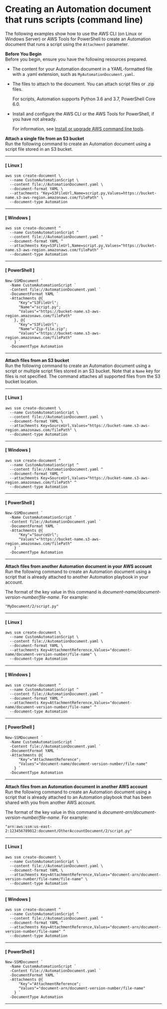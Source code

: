 # Creating an Automation document that runs scripts \(command line\)<a name="automation-document-script-commandline"></a>

The following examples show how to use the AWS CLI \(on Linux or Windows Server\) or AWS Tools for PowerShell to create an Automation document that runs a script using the `Attachment` parameter\.

**Before You Begin**  
Before you begin, ensure you have the following resources prepared\. 
+ The content for your Automation document in a YAML\-formatted file with a \.yaml extension, such as `MyAutomationDocument.yaml`\.
+ The files to attach to the document\. You can attach script files or \.zip files\. 

  For scripts, Automation supports Python 3\.6 and 3\.7, PowerShell Core 6\.0\.
+ Install and configure the AWS CLI or the AWS Tools for PowerShell, if you have not already\.

  For information, see [Install or upgrade AWS command line tools](getting-started-cli.md)\.

**Attach a single file from an S3 bucket**  
Run the following command to create an Automation document using a script file stored in an S3 bucket\.

------
#### [ Linux ]

```
aws ssm create-document \
  --name CustomAutomationScript \
  --content file://AutomationDocument.yaml \
  --document-format YAML \
  --attachments "Key=S3FileUrl,Name=script.py,Values=https://bucket-name.s3-aws-region.amazonaws.com/filePath" \
  --document-type Automation
```

------
#### [ Windows ]

```
aws ssm create-document ^
  --name CustomAutomationScript ^
  --content file://AutomationDocument.yaml ^
  --document-format YAML ^
  --attachments Key=S3FileUrl,Name=script.py,Values="https://bucket-name.s3-aws-region.amazonaws.com/filePath" ^
  --document-type Automation
```

------
#### [ PowerShell ]

```
New-SSMDocument `
  -Name CustomAutomationScript `
  -Content file://AutomationDocument.yaml `
  -DocumentFormat YAML `
  -Attachments @{
      "Key"="S3FileUrl";
      "Name"="script.py";
      "Values"="https://bucket-name.s3-aws-region.amazonaws.com/filePath"
    }, @{
      "Key"="S3FileUrl";
      "Name"="Zip-file.zip";
      "Values"="https://bucket-name.s3-aws-region.amazonaws.com/filePath"
    } `
  -DocumentType Automation
```

------

**Attach files from an S3 bucket**  
Run the following command to create an Automation document using a script or multiple script files stored in an S3 bucket\. Note that a `Name` key for files is not specified\. The command attaches all supported files from the S3 bucket location\.

------
#### [ Linux ]

```
aws ssm create-document \
  --name CustomAutomationScript \
  --content file://AutomationDocument.yaml \
  --document-format YAML \
  --attachments Key=SourceUrl,Values="https://bucket-name.s3-aws-region.amazonaws.com/filePath" \
  --document-type Automation
```

------
#### [ Windows ]

```
aws ssm create-document ^
  --name CustomAutomationScript ^
  --content file://AutomationDocument.yaml ^
  --document-format YAML ^
  --attachments Key=SourceUrl,Values="https://bucket-name.s3-aws-region.amazonaws.com/filePath" ^
  --document-type Automation
```

------
#### [ PowerShell ]

```
New-SSMDocument `
  -Name CustomAutomationScript `
  -Content file://AutomationDocument.yaml `
  -DocumentFormat YAML `
  -Attachments @{
      "Key"="SourceUrl";
      "Values"="https://bucket-name.s3-aws-region.amazonaws.com/filePath"
    } `
  -DocumentType Automation
```

------

**Attach files from another Automation document in your AWS account**  
Run the following command to create an Automation document using a script that is already attached to another Automation playbook in your account\.

The format of the key value in this command is *document\-name/document\-version\-number/file\-name*\. For example:

```
"MyDocument/2/script.py"
```

------
#### [ Linux ]

```
aws ssm create-document \
  --name CustomAutomationScript \
  --content file://AutomationDocument.yaml \
  --document-format YAML \
  --attachments Key=AttachmentReference,Values="document-name/document-version-number/file-name" \
  --document-type Automation
```

------
#### [ Windows ]

```
aws ssm create-document ^
  --name CustomAutomationScript ^
  --content file://AutomationDocument.yaml ^
  --document-format YAML ^
  --attachments Key=AttachmentReference,Values="document-name/document-version-number/file-name" ^
  --document-type Automation
```

------
#### [ PowerShell ]

```
New-SSMDocument `
  -Name CustomAutomationScript `
  -Content file://AutomationDocument.yaml `
  -DocumentFormat YAML `
  -Attachments @{
      "Key"="AttachmentReference";
      "Values"="document-name/document-version-number/file-name"
    } `
  -DocumentType Automation
```

------

**Attach files from an Automation document in another AWS account**  
Run the following command to create an Automation document using a script that is already attached to an Automation playbook that has been shared with you from another AWS account\.

The format of the key value in this command is *document\-arn/document\-version\-number/file\-name*\. For example:

```
"arn:aws:ssm:us-east-2:123456789012:document/OtherAccountDocument/2/script.py"
```

------
#### [ Linux ]

```
aws ssm create-document \
  --name CustomAutomationScript \
  --content file://AutomationDocument.yaml \
  --document-format YAML \
  --attachments Key=AttachmentReference,Values="document-arn/document-version-number/file-name/file-name" \
  --document-type Automation
```

------
#### [ Windows ]

```
aws ssm create-document ^
  --name CustomAutomationScript ^
  --content file://AutomationDocument.yaml ^
  --document-format YAML ^
  --attachments Key=AttachmentReference,Values="document-arn/document-version-number/file-name" ^
  --document-type Automation
```

------
#### [ PowerShell ]

```
New-SSMDocument `
  -Name CustomAutomationScript `
  -Content file://AutomationDocument.yaml `
  -DocumentFormat YAML `
  -Attachments @{
      "Key"="AttachmentReference";
      "Values"="document-arn/document-version-number/file-name"
    } `
  -DocumentType Automation
```

------
